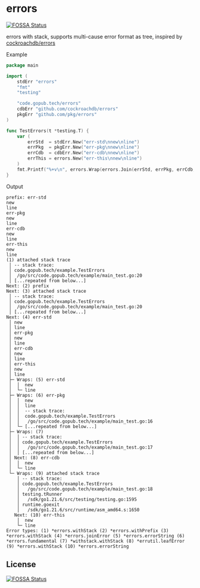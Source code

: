 # errors
[![FOSSA Status](https://app.fossa.com/api/projects/git%2Bgithub.com%2Fpub-go%2Ferrors.svg?type=shield)](https://app.fossa.com/projects/git%2Bgithub.com%2Fpub-go%2Ferrors?ref=badge_shield)

errors with stack, supports multi-cause error format as tree, 
inspired by [cockroachdb/errors](github.com/cockroachdb/errors)

Example
```go
package main

import (
	stdErr "errors"
	"fmt"
	"testing"

	"code.gopub.tech/errors"
	cdbErr "github.com/cockroachdb/errors"
	pkgErr "github.com/pkg/errors"
)

func TestErrors(t *testing.T) {
	var (
		errStd  = stdErr.New("err-std\nnew\nline")
		errPkg  = pkgErr.New("err-pkg\nnew\nline")
		errCdb  = cdbErr.New("err-cdb\nnew\nline")
		errThis = errors.New("err-this\nnew\nline")
	)
	fmt.Printf("%+v\n", errors.Wrap(errors.Join(errStd, errPkg, errCdb, errThis), "prefix"))
}

```

Output
```
prefix: err-std
new
line
err-pkg
new
line
err-cdb
new
line
err-this
new
line
(1) attached stack trace
 │ -- stack trace:
 │ code.gopub.tech/example.TestErrors
 │ 	/go/src/code.gopub.tech/example/main_test.go:20
 │ [...repeated from below...]
Next: (2) prefix
Next: (3) attached stack trace
 │ -- stack trace:
 │ code.gopub.tech/example.TestErrors
 │ 	/go/src/code.gopub.tech/example/main_test.go:20
 │ [...repeated from below...]
Next: (4) err-std
 │ new
 │ line
 │ err-pkg
 │ new
 │ line
 │ err-cdb
 │ new
 │ line
 │ err-this
 │ new
 │ line
 ├─ Wraps: (5) err-std
 │  │  new
 │  └─ line
 ├─ Wraps: (6) err-pkg
 │  │  new
 │  │  line
 │  │  -- stack trace:
 │  │  code.gopub.tech/example.TestErrors
 │  │  	/go/src/code.gopub.tech/example/main_test.go:16
 │  └─ [...repeated from below...]
 ├─ Wraps: (7)
 │  │ -- stack trace:
 │  │ code.gopub.tech/example.TestErrors
 │  │ 	/go/src/code.gopub.tech/example/main_test.go:17
 │  │ [...repeated from below...]
 │ Next: (8) err-cdb
 │  │  new
 │  └─ line
 └─ Wraps: (9) attached stack trace
    │ -- stack trace:
    │ code.gopub.tech/example.TestErrors
    │ 	/go/src/code.gopub.tech/example/main_test.go:18
    │ testing.tRunner
    │ 	/sdk/go1.21.6/src/testing/testing.go:1595
    │ runtime.goexit
    │ 	/sdk/go1.21.6/src/runtime/asm_amd64.s:1650
   Next: (10) err-this
    │  new
    └─ line
Error types: (1) *errors.withStack (2) *errors.withPrefix (3) *errors.withStack (4) *errors.joinError (5) *errors.errorString (6) *errors.fundamental (7) *withstack.withStack (8) *errutil.leafError (9) *errors.withStack (10) *errors.errorString
```

## License
[![FOSSA Status](https://app.fossa.com/api/projects/git%2Bgithub.com%2Fpub-go%2Ferrors.svg?type=large)](https://app.fossa.com/projects/git%2Bgithub.com%2Fpub-go%2Ferrors?ref=badge_large)